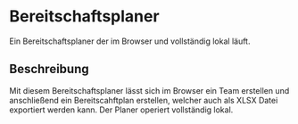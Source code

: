 # Bereitschaftsplaner
Ein Bereitschaftsplaner der im Browser und vollständig lokal läuft.

## Beschreibung
Mit diesem Bereitschaftsplaner lässt sich im Browser ein Team erstellen und anschließend ein Bereitscahftplan erstellen, welcher auch als XLSX Datei exportiert werden kann.
Der Planer operiert vollständig lokal.
